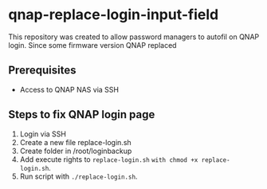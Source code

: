 # qnap-replace-login-input-field
This repository was created to allow password managers to autofil on QNAP login. Since some firmware version QNAP replaced 

## Prerequisites
- Access to QNAP NAS via SSH
## Steps to fix QNAP login page
1. Login via SSH 
2. Create a new file replace-login.sh
3. Create folder in /root/loginbackup
4. Add execute rights to ```replace-login.sh``` ```with chmod +x replace-login.sh```.
5. Run script with ```./replace-login.sh```.
